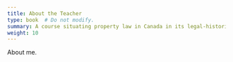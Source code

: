 ```yaml
---
title: About the Teacher
type: book  # Do not modify.
summary: A course situating property law in Canada in its legal-historical context.
weight: 10
---
```


About me.